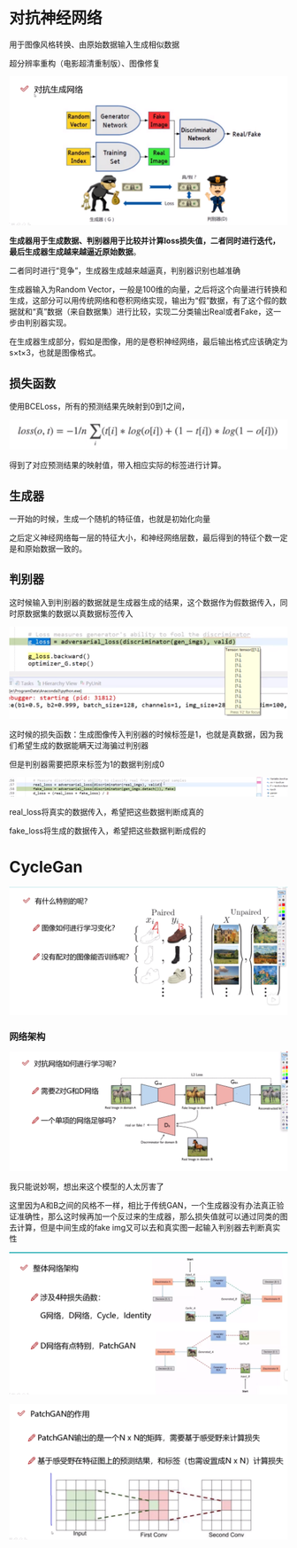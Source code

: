 # 对抗神经网络

用于图像风格转换、由原始数据输入生成相似数据

超分辨率重构（电影超清重制版）、图像修复

![image-20240214162101848](6_对抗生成网络.assets/image-20240214162101848.png)

**生成器用于生成数据、判别器用于比较并计算loss损失值，二者同时进行迭代，最后生成器生成越来越逼近原始数据**。

二者同时进行“竞争”，生成器生成越来越逼真，判别器识别也越准确



生成器输入为Random Vector，一般是100维的向量，之后将这个向量进行转换和生成，这部分可以用传统网络和卷积网络实现，输出为“假”数据，有了这个假的数据就和“真”数据（来自数据集）进行比较，实现二分类输出Real或者Fake，这一步由判别器实现。

在生成器生成部分，假如是图像，用的是卷积神经网络，最后输出格式应该确定为s×t×3，也就是图像格式。



## 损失函数

使用BCELoss，所有的预测结果先映射到0到1之间，

![image-20240214163548215](6_对抗生成网络.assets/image-20240214163548215.png)

得到了对应预测结果的映射值，带入相应实际的标签进行计算。





## 生成器

一开始的时候，生成一个随机的特征值，也就是初始化向量

之后定义神经网络每一层的特征大小，和神经网络层数，最后得到的特征个数一定是和原始数据一致的。



## 判别器

这时候输入到判别器的数据就是生成器生成的结果，这个数据作为假数据传入，同时原数据集的数据以真数据标签传入

![image-20240214165318676](6_对抗生成网络.assets/image-20240214165318676.png)

这时候的损失函数：生成图像传入判别器的时候标签是1，也就是真数据，因为我们希望生成的数据能瞒天过海骗过判别器

但是判别器需要把原来标签为1的数据判别成0

![image-20240214165721424](6_对抗生成网络.assets/image-20240214165721424.png)

real_loss将真实的数据传入，希望把这些数据判断成真的

fake_loss将生成的数据传入，希望把这些数据判断成假的





# CycleGan

![image-20240214170415998](6_对抗生成网络.assets/image-20240214170415998.png)

### 网络架构

![image-20240214170830283](6_对抗生成网络.assets/image-20240214170830283.png)

我只能说妙啊，想出来这个模型的人太厉害了

这里因为A和B之间的风格不一样，相比于传统GAN，一个生成器没有办法真正验证准确性，那么这时候再加一个反过来的生成器，那么损失值就可以通过同类的图去计算，但是中间生成的fake img又可以去和真实图一起输入判别器去判断真实性

![image-20240214171411730](6_对抗生成网络.assets/image-20240214171411730.png)





![image-20240214171915514](6_对抗生成网络.assets/image-20240214171915514.png)
